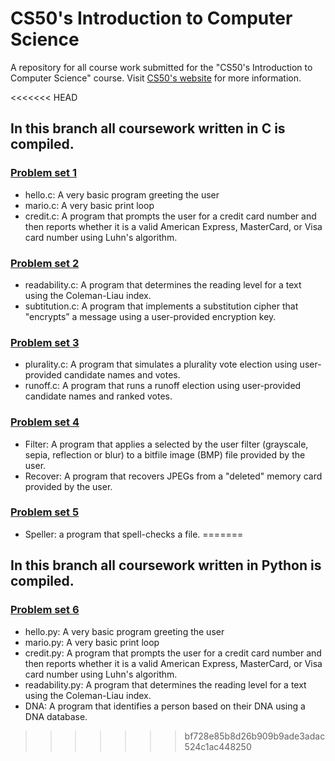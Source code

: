# CS50's Introduction to Computer Science
A repository for all course work submitted for the "CS50's Introduction to Computer Science" course. Visit [CS50's website](https://cs50.harvard.edu/x/2020/) for more information.

<<<<<<< HEAD
## In this branch all coursework written in C is compiled. 

### [Problem set 1](https://cs50.harvard.edu/x/2020/psets/1/)
- hello.c: A very basic program greeting the user
- mario.c: A very basic print loop
- credit.c: A program that prompts the user for a credit card number and then reports whether it is a valid American Express, MasterCard, or Visa card number using Luhn's algorithm.

### [Problem set 2](https://cs50.harvard.edu/x/2020/psets/2)
- readability.c: A program that determines the reading level for a text using the Coleman-Liau index.
- subtitution.c: A program that implements a substitution cipher that "encrypts” a message using a user-provided encryption key.

### [Problem set 3](https://cs50.harvard.edu/x/2020/psets/3)
- plurality.c: A program that simulates a plurality vote election using user-provided candidate names and votes.
- runoff.c: A program that runs a runoff election using user-provided candidate names and ranked votes.

### [Problem set 4](https://cs50.harvard.edu/x/2020/psets/4)
- Filter: A program that applies a selected by the user filter (grayscale, sepia, reflection or blur) to a bitfile image (BMP) file provided by the user.
- Recover: A program that recovers JPEGs from a "deleted" memory card provided by the user.


### [Problem set 5](https://cs50.harvard.edu/x/2020/psets/5)
- Speller: a program that spell-checks a file.
=======
## In this branch all coursework written in Python is compiled. 

### [Problem set 6](https://cs50.harvard.edu/x/2020/psets/6/)
- hello.py: A very basic program greeting the user
- mario.py: A very basic print loop
- credit.py: A program that prompts the user for a credit card number and then reports whether it is a valid American Express, MasterCard, or Visa card number using Luhn's algorithm.
- readability.py: A program that determines the reading level for a text using the Coleman-Liau index.
- DNA: A program that identifies a person based on their DNA using a DNA database.
>>>>>>> bf728e85b8d26b909b9ade3adac524c1ac448250
